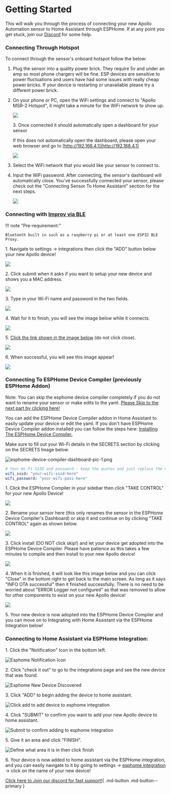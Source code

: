 # Getting Started

This will walk you through the process of connecting your new Apollo Automation sensor to Home Assistant through ESPHome. If at any point you get stuck, join our <a href="https://dsc.gg/apolloautomation" target="_blank" rel="noopener">Discord</a> for some help.

### Connecting Through Hotspot

To connect through the sensor's onboard hotspot follow the below:

1. Plug the sensor into a quality power brick. They require 5v and under an amp so most phone chargers will be fine. ESP devices are sensitive to power fluctuations and users have had some issues with really cheap power bricks. If your device is restarting or unavailable please try a different power brick.
2. On your phone or PC, open the WiFi settings and connect to "Apollo MSR-2 Hotspot", it might take a minute for the WiFi network to show up.

   ![](../../../assets/getting-started-connect-to-hotspot-image-1.png)

   3\. Once connected it should automatically open a dashboard for your sensor

   If this does not automatically open the dashboard, please open your web browser and go to [http://192.168.4.1](http://192.168.4.1)

   ![](../../../assets/getting-started-connect-to-hotspot-image-2.png)

3. Select the WiFi network that you would like your sensor to connect to.
4. Input the WiFi password. After connecting, the sensor's dashboard will automatically close. You've successfully connected your sensor, please check out the "Connecting Sensor To Home Assistant" section for the next steps.

   ![](../../../assets/getting-started-connect-to-hotspot-image-3.png)

### Connecting with <a href="https://www.home-assistant.io/integrations/improv_ble" target="_blank" rel="noopener">Improv via BLE</a>

!!! note "Pre-requirement:"

    Bluetooth built in such as a raspberry pi or at least one ESP32 BLE Proxy.

1\. Navigate to settings -&gt; integrations then click the "ADD" button below your new Apollo device!

![](../../../assets/improv-ble-pic-1.png)

2\. Click submit when it asks if you want to setup your new device and shows you a MAC address.

![](../../../assets/improv-ble-pic-2.png)

3\. Type in your Wi-Fi name and password in the two fields.

![](../../../assets/improv-ble-pic-3.png)

4\. Wait for it to finish, you will see the image below while it connects.

![](../../../assets/improv-ble-pic-4.png)

5\. <a href="https://my.home-assistant.io/redirect/config_flow_start?domain=esphome" target="_blank" rel="noopener">Click the link shown in the image below</a> (do not click close).

![](../../../assets/improv-ble-pic-5-1.png)

6\. When successful, you will see this image appear!

![](../../../assets/improv-ble-pic-6.png)

### Connecting To ESPHome Device Compiler (previously ESPHome Addon)

Note: You can skip the esphome device compiler completely if you do not want to rename your sensor or make edits to the yaml. [Please Skip to the next part by clicking here!](https://wiki.apolloautomation.com/products/general/setup/getting-started/#connecting-to-home-assistant-via-esphome-integration)

You can add the ESPHome Device Compiler addon in Home Assistant to easily update your device or edit the yaml. If you don't have ESPHome Device Compiler addon installed you can follow the steps here: <a href="https://esphome.io/guides/getting_started_hassio.html#installing-esphome-device-compiler" target="_blank" rel="noopener">Installing The ESPHome Device Compiler.</a>

Make sure to fill out your Wi-Fi details in the SECRETS section by clicking on the SECRETS Image below.

![esphome-device-compiler-dashboard-pic-1.png](../../../assets/esphome-device-compiler-dashboard-pic-1.png)

```yaml
# Your Wi-Fi SSID and password - keep the quotes and just replace the name and password between the quotes!
wifi_ssid: "your-wifi-ssid-here"
wifi_password: "your-wifi-pass-here"
```

1\. Click the ESPHome Compiler in your sidebar then click "TAKE CONTROL" for your new Apollo Device!

![](../../../assets/getting-started-esphome-device-compiler-pic-1.png)

2\. Rename your sensor here (this only renames the sensor in the ESPHome Device Compiler's Dashboard) or skip it and continue on by clicking "TAKE CONTROL" again as shown below.

![](../../../assets/getting-started-esphome-device-compiler-pic-2.png)

3\. Click install (DO NOT click skip!) and let your device get adopted into the ESPHome Device Compiler. Please have patience as this takes a few minutes to compile and then install to your new Apollo device!

![](../../../assets/getting-started-esphome-device-compiler-pic-3.png)

4\. When it is finished, it will look like this image below and you can click "Close" in the bottom right to get back to the main screen. As long as it says "INFO OTA successful" then it finished successfully. There is no need to be worried about "ERROR Logger not configured" as that was removed to allow for other components to exist on your new Apollo device!

![](../../../assets/getting-started-esphome-device-compiler-pic-4.png)

5\. Your new device is now adopted into the ESPHome Device Compiler and you can move on to Integrating with Home Assistant via the ESPHome Integration below!

### Connecting to Home Assistant via ESPHome Integration:

1\. Click the "Notification" Icon in the bottom left.

![](../../../assets/connect-to-esphome-integration-1.png "Esphome Notification Icon")

2\. Click "check it out" to go to the integrations page and see the new device that was found.

![](../../../assets/connect-to-esphome-integration-2.png "Esphome New Device Discovered")

3\. Click "ADD" to begin adding the device to home assistant.

![Click add to add device to esphome integration](../../../assets/connect-to-esphome-integration-3.png)

4\. Click "SUBMIT" to confirm you want to add your new Apollo device to home assistant.

![Submit to confirm adding to esphome integration](../../../assets/connect-to-esphome-integration-4.png)

5\. Give it an area and click "FINISH".

![Define what area it is in then click finish](../../../assets/connect-to-esphome-integration-5.png)

6\. Your device is now added to home assistant via the ESPHome integration, and you can easily navigate to it by going to settings -&gt; <a href="http://homeassistant.local:8123/config/integrations/integration/esphome" target="_blank" rel="noopener">esphome integration</a> -&gt; click on the name of your new device!

[Click here to Join our discord for fast support!](https://dsc.gg/apolloautomation)\{ .md-button .md-button--primary \}